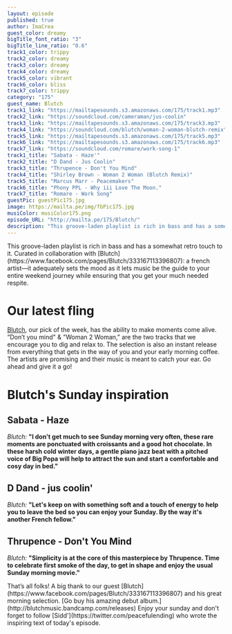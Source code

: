 ```yaml
---
layout: episode
published: true
author: ImaCrea
guest_color: dreamy
bigTitle_font_ratio: "3"
bigTitle_line_ratio: "0.6"
track1_color: trippy
track2_color: dreamy
track3_color: dreamy
track4_color: dreamy
track5_color: vibrant
track6_color: bliss
track7_color: trippy
category: "175"
guest_name: Blutch
track1_link: "https://mailtapesounds.s3.amazonaws.com/175/track1.mp3"
track2_link: "https://soundcloud.com/cameraman/jus-coolin"
track3_link: "https://mailtapesounds.s3.amazonaws.com/175/track3.mp3"
track4_link: "https://soundcloud.com/blutch/woman-2-woman-blutch-remix"
track5_link: "https://mailtapesounds.s3.amazonaws.com/175/track5.mp3"
track6_link: "https://mailtapesounds.s3.amazonaws.com/175/track6.mp3"
track7_link: "https://soundcloud.com/romare/work-song-1"
track1_title: "Sabata - Haze'"
track2_title: "D Dand - Jus Coolin"
track3_title: "Thrupence - Don't You Mind"
track4_title: "Shirley Brown - Woman 2 Woman (Blutch Remix)"
track5_title: "Marcus Marr - Peacemakers"
track6_title: "Phony PPL - Why iii Love The Moon."
track7_title: "Romare - Work Song"
guestPic: guestPic175.jpg
image: https://mailta.pe/img/fbPic175.jpg
musiColor: musiColor175.png
episode_URL: "http://mailta.pe/175/Blutch/"
description: "This groove-laden playlist is rich in bass and has a somewhat retro touch to it. Curated in collaboration with Blutch: a french artist—it adequately sets the mood as it lets music be the guide to your entire weekend journey while ensuring that you get your much needed respite."
---
```


<p id="introduction">This groove-laden playlist is rich in bass and has a somewhat retro touch to it. Curated in collaboration with [Blutch](https://www.facebook.com/pages/Blutch/333167113396807): a french artist—it adequately sets the mood as it lets music be the guide to your entire weekend journey while ensuring that you get your much needed respite.</p>

# Our latest fling

[Blutch](https://www.facebook.com/pages/Blutch/333167113396807), our pick of the week, has the ability to make moments come alive. “Don’t you mind" & "Woman 2 Woman,” are the two tracks that we encourage you to dig and relax to.  The selection is also an instant release from everything that gets in the way of you and your early morning coffee.  The artists are promising and their music is meant to catch your ear. Go ahead and give it a go!


# Blutch's Sunday inspiration
 
## Sabata - Haze
_Blutch:_ **"**I don't get much to see Sunday morning very often, these rare moments are ponctuated with croissants and a good hot chocolate. In these harsh cold winter days, a gentle piano jazz beat with a pitched voice of Big Popa will help to attract the sun and start a comfortable and cosy day in bed.**"**
 
## D Dand - jus coolin'
_Blutch:_ **"**Let's keep on with something soft and a touch of energy to help you to leave the bed so you can enjoy your Sunday. By the way it's another French fellow.**"**
 
## Thrupence - Don't You Mind
_Blutch:_ **"**Simplicity is at the core of this masterpiece by Thrupence. Time to celebrate first smoke of the day, to get in shape and enjoy the usual Sunday morning movie.**"** 
 
<p id="outroduction">
That’s all folks! A big thank to our guest [Blutch](https://www.facebook.com/pages/Blutch/333167113396807) and his great morning selection. [Go buy his amazing debut album.](http://blutchmusic.bandcamp.com/releases) Enjoy your sunday and don't forget to follow [Sidd'](https://twitter.com/peacefulending) who wrote the inspiring text of today's episode.
</p>